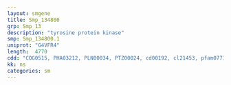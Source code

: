 ```yaml
---
layout: smgene
title: Smp_134800
grp: Smp_13
description: "tyrosine protein kinase"
smp: Smp_134800.1
uniprot: "G4VFR4"
length:  4770
cdd: "COG0515, PHA03212, PLN00034, PTZ00024, cd00192, cl21453, pfam07714, smart00219"
kk: ns
categories: sm
---
```

